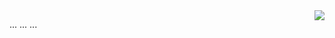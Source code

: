 <img align="right" src="https://github-readme-stats.vercel.app/api?username=jeepchenup&show_icons=true&icon_color=805AD5&text_color=718096&bg_color=ffffff&hide_title=true" />

... ... ... 

